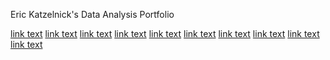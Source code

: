 Eric Katzelnick's Data Analysis Portfolio

<a href="https://github.com/ekatzelnick/ekatzelnick.github.io/blob/master/h9.png">link text</a>
<a href="https://github.com/ekatzelnick/ekatzelnick.github.io/blob/master/ebird2011_peak.gif">link text</a>
<a href="https://github.com/ekatzelnick/ekatzelnick.github.io/blob/master/ebird2010_peak.gif">link text</a>
<a href="https://github.com/ekatzelnick/ekatzelnick.github.io/blob/master/ebird2011_peak.gif">link text</a>
<a href="https://github.com/ekatzelnick/ekatzelnick.github.io/blob/master/ebird2012_peak.gif">link text</a>
<a href="https://github.com/ekatzelnick/ekatzelnick.github.io/blob/master/ebird2013_peak.gif">link text</a>
<a href="https://github.com/ekatzelnick/ekatzelnick.github.io/blob/master/ebird2010half.gif">link text</a>
<a href="https://github.com/ekatzelnick/ekatzelnick.github.io/blob/master/ebird2011half.gif">link text</a>
<a href="https://github.com/ekatzelnick/ekatzelnick.github.io/blob/master/ebird2012half.gif">link text</a>
<a href="https://github.com/ekatzelnick/ekatzelnick.github.io/blob/master/ebird2013half.gif">link text</a>
